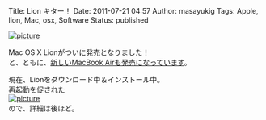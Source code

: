 Title: Lion キター！
Date: 2011-07-21 04:57
Author: masayukig
Tags: Apple, lion, Mac, osx, Software
Status: published

[![picture](https://lh5.googleusercontent.com/-s0MrqtQ3NvE/Tjr6wxPPTII/AAAAAAAAg6M/TSiEM5ZQ2n8/s400/5958402445_f5f0496bfb_o.png)
](https://picasaweb.google.com/lh/photo/RsxU2CRrWg6N7Bxo9pQnFw?feat=embedwebsite)

Mac OS X Lionがついに発売となりました！  
と、ともに、[新しいMacBook
Airも発売になっています](http://www.apple.com/jp/macbookair/)。

現在、Lionをダウンロード中＆インストール中。  
再起動を促された  
[![picture](https://lh4.googleusercontent.com/-Oj9GFPz0yvs/Tjr6xObBA4I/AAAAAAAAg6M/xiIzf5FTfFU/s288/5958413733_0a2bd90341_o.png)
](https://picasaweb.google.com/lh/photo/I4CMKqLfOFFu5VL_qd2fmg?feat=embedwebsite)  
ので、詳細は後ほど。
